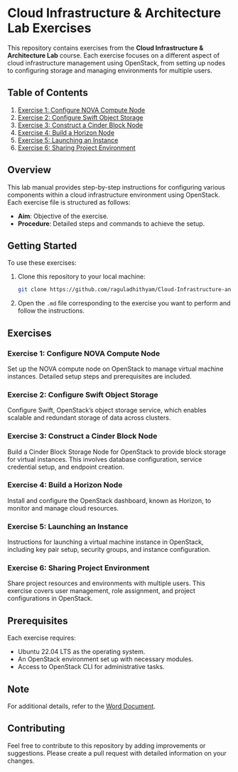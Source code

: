 # Cloud Infrastructure & Architecture Lab Exercises

This repository contains exercises from the **Cloud Infrastructure & Architecture Lab** course. Each exercise focuses on a different aspect of cloud infrastructure management using OpenStack, from setting up nodes to configuring storage and managing environments for multiple users.

## Table of Contents

1. [Exercise 1: Configure NOVA Compute Node](ex1-Configure_NOVA_compute_Node.md)
2. [Exercise 2: Configure Swift Object Storage](ex2-Configure_Swift_object_storage.md)
3. [Exercise 3: Construct a Cinder Block Node](ex3-Construct_a_cinder_block_node.md)
4. [Exercise 4: Build a Horizon Node](ex4-Build_a_horizon_node.md)
5. [Exercise 5: Launching an Instance](ex5-Launching_an_instance.md)
6. [Exercise 6: Sharing Project Environment](ex6-Sharing_project_environment.md)

## Overview

This lab manual provides step-by-step instructions for configuring various components within a cloud infrastructure environment using OpenStack. Each exercise file is structured as follows:

- **Aim**: Objective of the exercise.
- **Procedure**: Detailed steps and commands to achieve the setup.

## Getting Started

To use these exercises:

1. Clone this repository to your local machine:
    ```bash
    git clone https://github.com/raguladhithyam/Cloud-Infrastructure-and-Architecture.git
    ```
2. Open the `.md` file corresponding to the exercise you want to perform and follow the instructions.

## Exercises

### Exercise 1: Configure NOVA Compute Node
Set up the NOVA compute node on OpenStack to manage virtual machine instances. Detailed setup steps and prerequisites are included.

### Exercise 2: Configure Swift Object Storage
Configure Swift, OpenStack’s object storage service, which enables scalable and redundant storage of data across clusters.

### Exercise 3: Construct a Cinder Block Node
Build a Cinder Block Storage Node for OpenStack to provide block storage for virtual instances. This involves database configuration, service credential setup, and endpoint creation.

### Exercise 4: Build a Horizon Node
Install and configure the OpenStack dashboard, known as Horizon, to monitor and manage cloud resources.

### Exercise 5: Launching an Instance
Instructions for launching a virtual machine instance in OpenStack, including key pair setup, security groups, and instance configuration.

### Exercise 6: Sharing Project Environment
Share project resources and environments with multiple users. This exercise covers user management, role assignment, and project configurations in OpenStack.

## Prerequisites

Each exercise requires:
- Ubuntu 22.04 LTS as the operating system.
- An OpenStack environment set up with necessary modules.
- Access to OpenStack CLI for administrative tasks.

## Note
For additional details, refer to the [Word Document](https://docs.google.com/document/d/1I30pxRXYx3BRxkGLBs9729-d6cC3LMxm/edit?usp=sharing&ouid=106960513552409389091&rtpof=true&sd=true).

## Contributing

Feel free to contribute to this repository by adding improvements or suggestions. Please create a pull request with detailed information on your changes.
